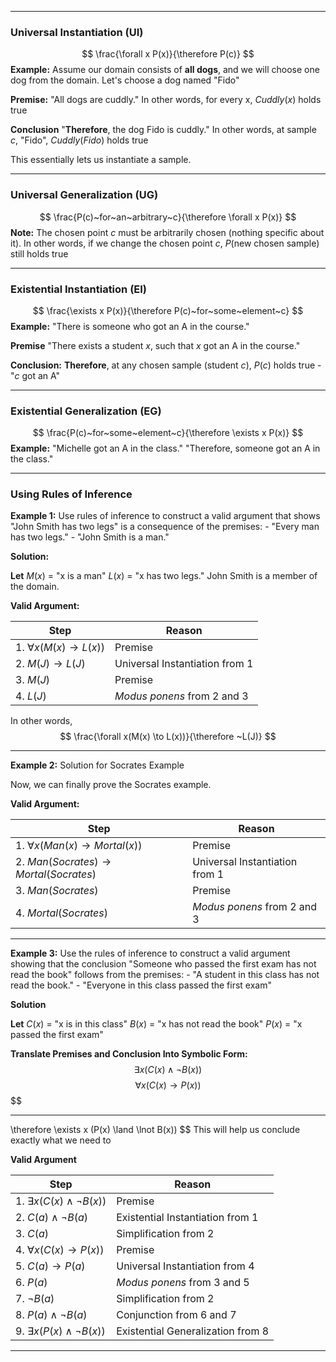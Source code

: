 - - -
### Universal Instantiation (UI)
$$
\frac{\forall x P(x)}{\therefore P(c)}
$$
**Example:**
	Assume our domain consists of **all dogs**, and we will choose one dog from the domain. Let's choose a dog named "Fido"

**Premise:**
	"All dogs are cuddly."
	In other words, for every x, $Cuddly(x)$ holds true

**Conclusion**
	"**Therefore**, the dog Fido is cuddly."
	In other words, at sample $c$, "Fido", $Cuddly(Fido)$ holds true

This essentially lets us instantiate a sample.

-----
### Universal Generalization (UG)
$$
\frac{P(c)~for~an~arbitrary~c}{\therefore \forall x P(x)}
$$
**Note:**
The chosen point $c$ must be arbitrarily chosen (nothing specific about it).
In other words, if we change the chosen point $c$, $P$(new chosen sample) still holds true

- - -
### Existential Instantiation (EI)
$$
\frac{\exists x P(x)}{\therefore P(c)~for~some~element~c}
$$
**Example:**
	"There is someone who got an A in the course."

**Premise**
	"There exists a student $x$, such that $x$ got an A in the course."

**Conclusion:**
	**Therefore**, at any chosen sample (student $c$), $P(c)$ holds true - "$c$ got an A"

- - - 
### Existential Generalization (EG)
$$
\frac{P(c)~for~some~element~c}{\therefore \exists x P(x)}
$$
**Example:**
	"Michelle got an A in the class."
	"Therefore, someone got an A in the class."

- - -

### Using Rules of Inference
**Example 1:**
Use rules of inference to construct a valid argument that shows
	"John Smith has two legs"
is a consequence of the premises:
	- "Every man has two legs." 
	- "John Smith is a man."

**Solution:**

**Let**
	$M(x)$ = "x is a man"
	$L(x)$ = "x has two legs."
	John Smith is a member of the domain.

**Valid Argument:**

| Step | Reason |
| ---- | ---- |
| 1. $\forall x (M(x) \to L(x))$ | Premise |
| 2. $M(J) \to L(J)$ | Universal Instantiation from 1 |
| 3. $M(J)$ | Premise |
| 4. $L(J)$ | *Modus ponens* from 2 and 3 |
In other words,
$$
\frac{\forall x(M(x) \to L(x))}{\therefore ~L(J)}
$$

- - -

**Example 2:**
Solution for Socrates Example

Now, we can finally prove the Socrates example.

**Valid Argument:**

| Step | Reason |
| ---- | ---- |
| 1. $\forall x (Man(x) \to Mortal(x))$ | Premise |
| 2. $Man(Socrates) \to Mortal(Socrates)$ | Universal Instantiation from 1 |
| 3. $Man(Socrates)$ | Premise |
| 4. $Mortal(Socrates)$ | *Modus ponens* from 2 and 3 |
- - -

**Example 3:**
Use the rules of inference to construct a valid argument showing that the conclusion
	"Someone who passed the first exam has not read the book"
follows from the premises:
	- "A student in this class has not read the book."
	- "Everyone in this class passed the first exam"

**Solution**

**Let**
	$C(x)$ = "x is in this class"
	$B(x)$ = "x has not read the book"
	$P(x)$ = "x passed the first exam"

**Translate Premises and Conclusion Into Symbolic Form:**
$$
\exists x (C(x) \land \lnot B(x))
$$
$$
\forall x (C(x) \to P(x))
$$
$$
- - - - - - - - - - - - - - -
$$
$$
\therefore \exists x (P(x) \land \lnot B(x))
$$
This will help us conclude exactly what we need to

**Valid Argument**

| Step | Reason |
| ---- | ---- |
| 1. $\exists x (C(x) \land \lnot B(x))$ | Premise |
| 2. $C(a) \land \lnot B(a)$ | Existential Instantiation from 1 |
| 3. $C(a)$ | Simplification from 2 |
| 4. $\forall x (C(x) \to P(x))$ | Premise |
| 5. $C(a) \to P(a)$ | Universal Instantiation from 4 |
| 6. $P(a)$ | *Modus ponens* from 3 and 5 |
| 7. $\lnot B(a)$ | Simplification from 2 |
| 8. $P(a) \land \lnot B(a)$ | Conjunction from 6 and 7 |
| 9. $\exists x (P(x) \land \lnot B(x))$ | Existential Generalization from 8 |

- - -
